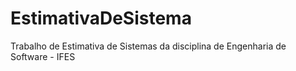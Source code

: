 # EstimativaDeSistema
Trabalho de Estimativa de Sistemas da disciplina de Engenharia de Software - IFES
